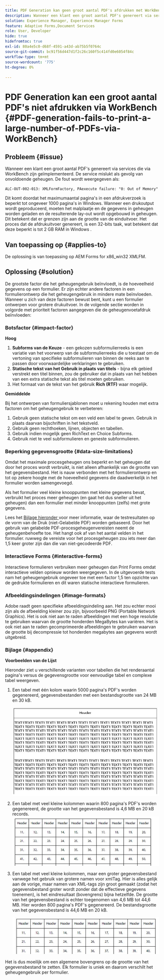 ```yaml
---
title: PDF Generation kan geen groot aantal PDF's afdrukken met WorkBench
description: Wanneer een klant een groot aantal PDF's genereert via services die zijn geïmplementeerd via WorkBench, mislukt de afdrukservice.
solution: Experience Manager, Experience Manager Forms
feature: Adaptive Forms,Document Services
role: User, Developer
hide: true
hidefromtoc: true
exl-id: 80a4e5c0-d68f-4591-a43d-ab75b5f0764c
source-git-commit: bc91f56d447d1f2c26c160f5c414fd0e6054f84c
workflow-type: tm+mt
source-wordcount: '775'
ht-degree: 0%

---
```


# PDF Generation kan een groot aantal PDF&#39;s niet afdrukken via WorkBench {#PDF-generation-fails-to-print-a-large-number-of-PDFs-via-WorkBench}

## Probleem {#issue}

Wanneer een klant een groot aantal PDF&#39;s genereert via services die via WorkBench zijn geïmplementeerd. De service mislukt als gevolg van onvoldoende geheugen. De fout wordt weergegeven als:

`ALC-OUT-002-013: XMLFormFactory, PAexecute failure: "0: Out of Memory"`

<!-- Attached is a simplified template (BollatoRiservatiLandscape_table_simple.xdp) that simulates the problem.
Using the Designer, if we associate the template "BollatoRiservatiLandscape_table_semplice.xdp" with the XML file "BollatoRiservati.xml" during the generation of the pdf, the process comes to occupy 1.6 Gb of RAM. On the server side, with the complete template, the pdf generation process breaks down, occupying 2 GB of RAM.-->

Dit komt doordat het maximumaantal pagina&#39;s in een afdrukverzoek is beperkt tot ongeveer 1000 pagina&#39;s in Windows. Wanneer een drukoutput wordt geproduceerd, moeten het malplaatje en de gegevens in geheugen worden geladen en de resulterende lay-out wordt opgebouwd in geheugen. Dit betekent dat er grenzen zijn aan de grootte van de einduitvoer. Het proces dat de afdrukuitvoer genereert, is een 32-bits taak, wat betekent dat deze beperkt is tot 2 GB RAM in Windows <!--and 4 GB on UNIX--> .

## Van toepassing op {#applies-to}

De oplossing is van toepassing op AEM Forms <!--JEE Server and AEM Forms on OSGi Server--> for x86_win32 XMLFM.

## Oplossing {#solution}

De grootste factor die het geheugengebruik beïnvloedt, is de hoeveelheid gegevens op een formulier. Er zijn echter andere factoren in een formulierontwerp die het geheugengebruik in mindere mate beïnvloeden. Wanneer u zich van deze factoren bewust bent, kunt u een formulier ontwerpen voor grotere drukuitvoer. In de volgende sectie worden in volgorde met prioriteit factoren aangegeven die de geheugenvoetafdruk beïnvloeden:

### Botsfactor {#impact-factor}

**Hoog**

1. **Subforms van de Keuze** - een gekozen subformulierreeks is een variatie van het voorwerp van de subformulierreeks die u toestaat om de vertoning van specifieke subformulieren van binnen de reeks aan te passen door voorwaardelijke verklaringen te gebruiken.
1. **Statische tekst van het Gebruik in plaats van titels** - bijna elk gebied verstrekt een titel binnen, zou de gebruiker dat in plaats van het hebben van een extra statische tekst als titel moeten gebruiken.
1. Het formaat van de tekst van het gebruik **Rich (RTF)** waar mogelijk.

**Gemiddelde**

Bij het ontwerpen van formuliersjablonen moet u rekening houden met extra factoren om het geheugengebruik te verbeteren:

1. Gebruik geen statische tekst om een veld een label te geven. Gebruik in plaats daarvan bijschriften in het tekstveld.
2. Gebruik geen rechthoeken, lijnen, objecten en tabellen.
3. Gebruik indien mogelijk geen RichText en Choice Subforms.
4. Gebruik niet te veel subformulieren en geneste subformulieren.

### Beperking gegevensgrootte {#data-size-limitations}

Omdat het maximale procesgeheugen ons beperkt en het geheugen dat door het proces wordt verbruikt, is niet alleen afhankelijk van de grootte van het gegevensbestand. Het is nauw verbonden met het formulierontwerp en tot op zekere hoogte met de hoeveelheid gegevens die daadwerkelijk in het formulier worden samengevoegd.

Als het formulier veel kleine knooppunten met kleine gegevens bevat, verbruikt het proces meer geheugen (en gaat het dus sneller uit het geheugen) dan een formulier met minder knooppunten (zelfs) met grote gegevens.

Lees het [ Bijlage hieronder ](#appendix) voor meer informatie, waar de testresultaten op de vorm van de Druk (niet-Gelabelde PDF) worden gebaseerd. Door het gebruik van gelabelde PDF-procesgeheugenvereisten neemt de geheugenbehoefte toe. Het hangt ook af van het aantal velden in het formulier. ruwweg de vereiste voor het procesgeheugen zou iets meer dan 1,5 keer groter zijn dan die van niet-gecodeerde PDF.

### Interactieve Forms {#interactive-forms}

Interactieve formulieren verbruiken meer geheugen dan Print Forms omdat interactieve velden opnieuw worden weergegeven. In de uitgevoerde tests nam het geheugengebruik ongeveer toe met een factor 1,5 ten opzichte van de gedrukte formulieren en dit waren statische interactieve formulieren.

### Afbeeldingsindelingen {#image-formats}

Adobe raadt geen specifieke afbeeldingsindeling aan. Het zou echter mooi zijn als de afbeelding kleiner zou zijn, bijvoorbeeld PNG (Portable Network Graphics). Het is ook niet aan te raden afbeeldingen met een hoge resolutie te gebruiken waarvan de grootte honderden MegaBytes kan variëren. Het is ook niet aan te raden gecomprimeerde afbeeldingen te gebruiken waarvan de grootte bij decompressie tot honderden megabytes aan gegevens wordt uitgebreid.

### Bijlage {#appendix}

**Voorbeelden van de Lijst**

Hieronder ziet u verschillende varianten voor tabellen die het renderaantal pagina&#39;s versus de gegevensgrootte voor eenvoudige tabel en complexe tabel weergeven.

1. Een tabel met één kolom waarin 5000 pagina&#39;s PDF&#39;s worden gegenereerd, gegevensbestanden met een bestandsgrootte van 24 MB en 30 kB.

   ![ table_single_column ](/help/forms/using/assets/table_single_column.png)

1. Een tabel met veel kleine kolommen waarin 800 pagina&#39;s PDF&#39;s worden gegenereerd, de grootte van het gegevensbestand is 4,6 MB en 20 kB records.
   ![ table_many_small_columns ](/help/forms/using/assets/table_many_small_columns.png)

1. Een tabel met veel kleine kolommen, maar een groter gegevensbestand vanwege het gebruik van grotere namen voor xmlTag.
Hier is alles gelijk aan de vorige, maar namen van XML-tags zijn groot gemaakt (zodat het gegevensbestand groter wordt zonder dat de effectieve gegevens toenemen), is het eindresultaat (bovengrens) bijna hetzelfde. De grootte van het gegevensbestand is echter toegenomen van 4,6 MB tot 44,6 MB. Hier worden 800 pagina&#39;s PDF&#39;s gegenereerd. De bestandsgrootte van het gegevensbestand is 44,6 MB en 20 kB.

   ![ table_greater_xml_tagname ](/help/forms/using/assets/table_bigger_xml_tagname.png)

Het is dus moeilijk om een algemene bovengrens op de grootte van het gegevensbestand te zetten. Elk formulier is uniek en daarom verschilt het geheugengebruik per formulier.
